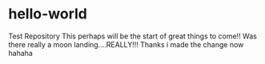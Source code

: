 # hello-world
Test Repository
This perhaps will be the start of great things to come!!
Was there really a moon landing....REALLY!!!
Thanks i made the change now
hahaha
